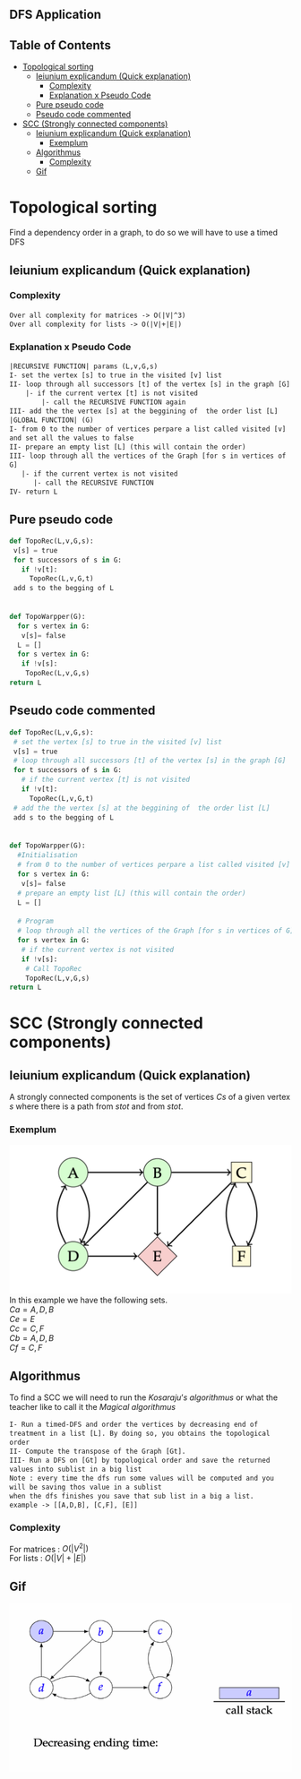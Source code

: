DFS Application
---

Table of Contents
---
- [Topological sorting](#topological-sorting)
  - [Ieiunium explicandum (Quick explanation)](#ieiunium-explicandum-quick-explanation)
    - [Complexity](#complexity)
    - [Explanation x Pseudo Code](#explanation-x-pseudo-code)
  - [Pure pseudo code](#pure-pseudo-code)
  - [Pseudo code commented](#pseudo-code-commented)
- [SCC (Strongly connected components)](#scc-strongly-connected-components)
  - [Ieiunium explicandum (Quick explanation)](#ieiunium-explicandum-quick-explanation-1)
    - [Exemplum](#exemplum)
  - [Algorithmus](#algorithmus)
    - [Complexity](#complexity-1)
  - [Gif](#gif)

# Topological sorting
Find a dependency order in a graph, to do so we will have to use a timed DFS
## Ieiunium explicandum (Quick explanation)
### Complexity
```
Over all complexity for matrices -> O(|V|^3)
Over all complexity for lists -> O(|V|+|E|)
```
### Explanation x Pseudo Code
```
|RECURSIVE FUNCTION| params (L,v,G,s)
I- set the vertex [s] to true in the visited [v] list 
II- loop through all successors [t] of the vertex [s] in the graph [G]
    |- if the current vertex [t] is not visited
    	|- call the RECURSIVE FUNCTION again
III- add the the vertex [s] at the beggining of  the order list [L]    
|GLOBAL FUNCTION| (G)
I- from 0 to the number of vertices perpare a list called visited [v] and set all the values to false
II- prepare an empty list [L] (this will contain the order)
III- loop through all the vertices of the Graph [for s in vertices of G]
   |- if the current vertex is not visited 
      |- call the RECURSIVE FUNCTION
IV- return L 
```
## Pure pseudo code
```py
def TopoRec(L,v,G,s):
 v[s] = true
 for t successors of s in G:
   if !v[t]:
     TopoRec(L,v,G,t)
 add s to the begging of L


def TopoWarpper(G):
  for s vertex in G:
   v[s]= false
  L = []
  for s vertex in G:
   if !v[s]:
    TopoRec(L,v,G,s) 
return L	

```

## Pseudo code commented
```py
def TopoRec(L,v,G,s):
 # set the vertex [s] to true in the visited [v] list 
 v[s] = true
 # loop through all successors [t] of the vertex [s] in the graph [G]
 for t successors of s in G:
   # if the current vertex [t] is not visited
   if !v[t]:
     TopoRec(L,v,G,t)
 # add the the vertex [s] at the beggining of  the order list [L]
 add s to the begging of L


def TopoWarpper(G):
  #Initialisation
  # from 0 to the number of vertices perpare a list called visited [v] and set all the values to false
  for s vertex in G:
   v[s]= false
  # prepare an empty list [L] (this will contain the order)
  L = []
  
  # Program
  # loop through all the vertices of the Graph [for s in vertices of G]
  for s vertex in G:
   # if the current vertex is not visited
   if !v[s]:
    # Call TopoRec
    TopoRec(L,v,G,s) 
return L	
```

# SCC (Strongly connected components)
## Ieiunium explicandum (Quick explanation)
A strongly connected components is the set of vertices $Cs$ of a given vertex $s$ where there is a path from $s to t$  and from $s to t$.

### Exemplum 
![SCCExample1](/Images/DFS_Applications/SCC_example_1.png)</br>
In this example we have the following sets.</br>
$Ca = {A,D,B}$</br>
$Ce = {E}$</br>
$Cc = {C,F}$</br>
$Cb = {A,D,B}$</br>
$Cf = {C,F}$</br>

## Algorithmus

To find a SCC we will need to run the $Kosaraju’s$ $algorithmus$ or what the teacher like to call it the $Magical$ $algorithmus$ 
```
I- Run a timed-DFS and order the vertices by decreasing end of
treatment in a list [L]. By doing so, you obtains the topological order
II- Compute the transpose of the Graph [Gt]. 
III- Run a DFS on [Gt] by topological order and save the returned values into sublist in a big list 
Note : every time the dfs run some values will be computed and you will be saving thos value in a sublist 
when the dfs finishes you save that sub list in a big a list.
example -> [[A,D,B], [C,F], [E]]
```
### Complexity
For matrices : $O(|V^2|)$</br>
For lists : $O(|V| + |E|)$
## Gif
![SCCExample2](/Images/DFS_Applications/SCC_example_2.gif)
